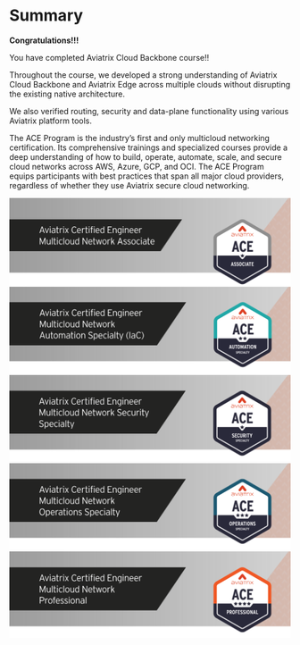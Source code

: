 # Summary  

**Congratulations!!!**  

You have completed Aviatrix Cloud Backbone course!!

Throughout the course, we developed a strong understanding of Aviatrix Cloud Backbone and Aviatrix Edge across multiple clouds without disrupting the existing native architecture.

We also verified routing, security and data-plane functionality using various Aviatrix platform tools.

The ACE Program is the industry’s first and only multicloud networking certification. Its comprehensive trainings and specialized courses provide a deep understanding of how to build, operate, automate, scale, and secure cloud networks across AWS, Azure, GCP, and OCI. The ACE Program equips participants with best practices that span all major cloud providers, regardless of whether they use Aviatrix secure cloud networking.

[![ACE Assoc](../../docs/_logos/ace_associate_banner.png)](https://aviatrix.com/ace-associate/)
[![ACE IaC](../../docs/_logos/ace_automation_banner.png)](https://aviatrix.com/ace-automation/)
[![ACE Sec](../../docs/_logos/ace_security_banner.png)](https://aviatrix.com/ace-security/)
[![ACE Ops](../../docs/_logos/ace_operations_banner.png)](https://aviatrix.com/ace-operations/)
[![ACE Pro](../../docs/_logos/ace_professional_banner.png)](https://aviatrix.com/ace-professional/)
